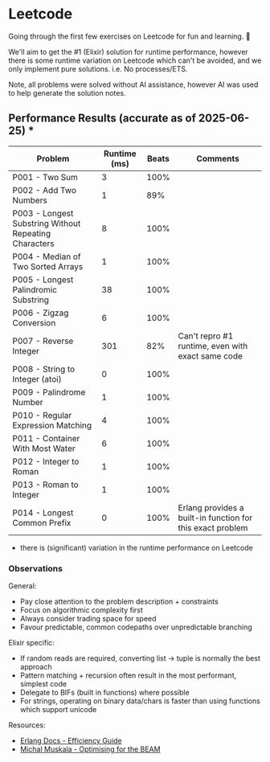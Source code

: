 # Leetcode

Going through the first few exercises on Leetcode for fun and learning. 🥳

We'll aim to get the #1 (Elixir) solution for runtime performance, however there is some runtime variation on Leetcode which can't be avoided, and we only implement pure solutions. i.e. No processes/ETS.

Note, all problems were solved without AI assistance, however AI was used to help generate the solution notes.

## Performance Results (accurate as of 2025-06-25) *

| Problem | Runtime (ms) | Beats | Comments |
|---------|--------------|-------------------------------|----------|
| P001 - Two Sum | 3 | 100% |  |
| P002 - Add Two Numbers | 1 | 89% |  |
| P003 - Longest Substring Without Repeating Characters | 8 | 100% |  |
| P004 - Median of Two Sorted Arrays | 1 | 100% |  |
| P005 - Longest Palindromic Substring | 38 | 100% |  |
| P006 - Zigzag Conversion | 6 | 100% |  |
| P007 - Reverse Integer | 301 | 82% | Can't repro #1 runtime, even with exact same code |
| P008 - String to Integer (atoi) | 0 | 100% |  |
| P009 - Palindrome Number | 1 | 100% |  |
| P010 - Regular Expression Matching | 4 | 100% |  |
| P011 - Container With Most Water | 6 | 100% |  |
| P012 - Integer to Roman | 1 | 100% |  |
| P013 - Roman to Integer | 1 | 100% |  |
| P014 - Longest Common Prefix | 0 | 100% | Erlang provides a built-in function for this exact problem |

* there is (significant) variation in the runtime performance on Leetcode

### Observations

General:

- Pay close attention to the problem description + constraints
- Focus on algorithmic complexity first
- Always consider trading space for speed
- Favour predictable, common codepaths over unpredictable branching

Elixir specific:

- If random reads are required, converting list -> tuple is normally the best approach
- Pattern matching + recursion often result in the most performant, simplest code
- Delegate to BIFs (built in functions) where possible
- For strings, operating on binary data/chars is faster than using functions which support unicode

Resources:

- [Erlang Docs - Efficiency Guide](https://www.erlang.org/doc/system/efficiency_guide.html)
- [Michal Muskala - Optimising for the BEAM](https://www.youtube.com/watch?v=iK9oxvKiN-8)
